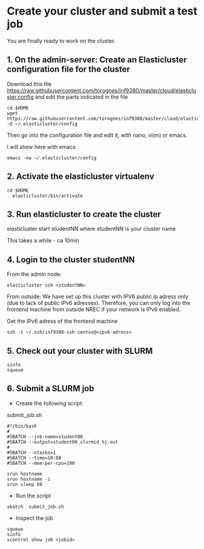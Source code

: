 Create your cluster and submit a test job
==========================================

You are finally ready to work on the cluster.


## 1. On the admin-server: Create an Elasticluster configuration file for the cluster

Download this file https://raw.githubusercontent.com/torognes/inf9380/master/cloud/elasticluster.config and edit the parts indicated in the file

```
cd $HOME
wget https://raw.githubusercontent.com/torognes/inf9380/master/cloud/elasticluster.config -O ~/.elasticluster/config
```

Then go into the configuration file and edit it, with nano, vi(m) or emacs. 

I will show here with emacs
```
emacs -nw ~/.elasticluster/config
```


## 2. Activate the elasticluster virtualenv
```
cd $HOME
. elasticluster/bin/activate
```

## 3. Run elasticluster to create the cluster
elasticluster start studentNN
where studentNN is your cluster name

This takes a while - ca 10min

## 4. Login to the cluster studentNN
From the admin node: 
```
elasticluster ssh <studentNN>
``` 

From outside:
We have set up this cluster with IPV6 public ip adress only (due to lack of public IPv6 adresses). 
Therefore, you can only log into the frontend machine from outside NREC if your network is IPv6 enabled.

Get the IPv6 adress of the frontend machine
```
ssh -i ~/.ssh/inf9380-ssh centos@<ipv6-adress>
```


## 5. Check out your cluster with SLURM
```
sinfo
squeue
```


## 6. Submit a SLURM job

* Create the following script:

submit_job.sh

``` 
#!/bin/bash
#
#SBATCH --job-name=student00
#SBATCH --output=student00_slurmid_%j.out
#
#SBATCH --ntasks=1
#SBATCH --time=10:00
#SBATCH --mem-per-cpu=100

srun hostname
srun hostname -i
srun sleep 60
```

* Run the script
```
sbatch  submit_job.sh
```

* Inspect the job
```
squeue
sinfo
scontrol show job <jobid>
```
